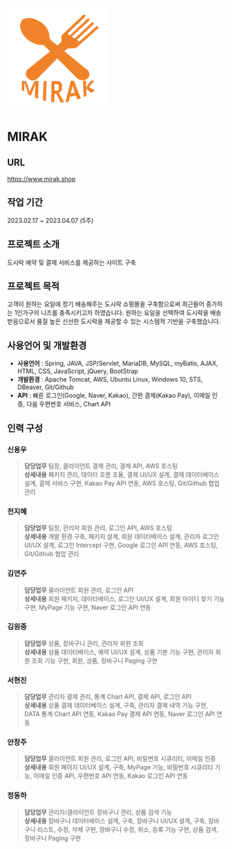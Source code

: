 ![Alt text](/mirak/src/main/webapp/resources/images/favicon.png)
# MIRAK
## URL
https://www.mirak.shop

## **작업 기간**
2023.02.17 ~ 2023.04.07 (5주)

## **프로젝트 소개**
도시락 예약 및 결제 서비스를 제공하는 사이트 구축

## **프로젝트 목적**
고객이 원하는 요일에 정기 배송해주는 도시락 쇼핑몰을 구축함으로써 최근들어 증가하는 1인가구의 니즈를 충족시키고자 하였습니다.
원하는 요일을 선택하여 도시락을 배송받음으로서 품질 높은 신선한 도시락을 제공할 수 있는 시스템적 기반을 구축했습니다.

## 사용언어 및 개발환경
* __사용언어__ : Spring, JAVA, JSP/Servlet, MariaDB, MySQL, myBatis, AJAX, HTML, CSS, JavaScript, jQuery, BootStrap
* __개발환경__ : Apache Tomcat, AWS, Ubuntu Linux, Windows 10, STS, DBeaver, Git/Github
* __API__ : 빠른 로그인(Google, Naver, Kakao), 간편 결제(Kakao Pay), 이메일 인증, 다음 우편번호 서비스, Chart API

## **인력 구성**
### 신용우
> __담당업무__ 
> 팀장, 클라이언트 결제 관리, 결제 API, AWS 호스팅 
> <br/>
> __상세내용__
> 패키지 관리, 데이터 흐름 조율, 결제 UI/UX 설계, 결제 데이터베이스 설계, 결제 서비스 구현, Kakao Pay API 연동, AWS 호스팅, Git/Github 협업 관리

### 전지혜
> __담당업무__
> 팀장, 관리자 회원 관리, 로그인 API, AWS 호스팅
> <br/>
> __상세내용__
> 개발 환경 구축, 패키지 설계, 회원 데이터베이스 설계, 관리자 로그인 UI/UX 설계, 로그인 Intercept 구현, Google 로그인 API 연동, AWS 호스팅, Git/Github 협업 관리

### 김연주
> __담당업무__ 
> 클라이언트 회원 관리, 로그인 API
> <br/>
> __상세내용__
> 회원 패키지, 데이터베이스, 로그인 UI/UX 설계, 회원 아이디 찾기 기능 구현, MyPage 기능 구현, Naver 로그인 API 연동

### 김원중
> __담당업무__
> 상품, 장바구니 관리, 관리자 회원 조회
> <br/>
> __상세내용__
> 상품 데이터베이스, 예약 UI/UX 설계, 상품 기본 기능 구현, 관리자 회원 조회 기능 구현, 회원, 상품, 장바구니 Paging 구현

### 서현진
> __담당업무__
> 관리자 결제 관리, 통계 Chart API, 결제 API, 로그인 API 
> <br/>
> __상세내용__
> 상품 결제 데이터베이스 설계, 구축, 관리자 결제 내역 기능 구현, DATA 통계 Chart API 연동, Kakao Pay 결제 API 연동, Naver 로그인 API 연동

### 안창주
> __담당업무__
> 클라이언트 회원 관리, 로그인 API, 비밀번호 시큐리티, 이메일 인증
> <br/>
> __상세내용__
> 회원 페이지 UI/UX 설계, 구축, MyPage 기능, 비밀번호 시큐리티 기능, 이메일 인증 API, 우편번호 API 연동, Kakao 로그인 API 연동

### 정동하
> __담당업무__
> 관리자/클라이언트 장바구니 관리, 상품 검색 기능
> <br/>
> __상세내용__
> 장바구니 데이터베이스 설계, 구축, 장바구니 UI/UX 설계, 구축, 장바구니 리스트, 수정,  삭제 구현, 장바구니 수정, 취소, 등록 기능 구현, 상품 검색, 장바구니 Paging 구현

